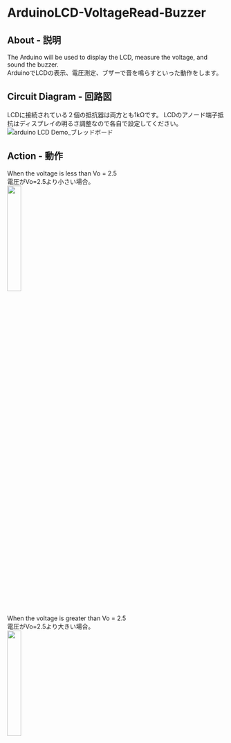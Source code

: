 # ArduinoLCD-VoltageRead-Buzzer
## About - 説明
The Arduino will be used to display the LCD, measure the voltage, and sound the buzzer.  
ArduinoでLCDの表示、電圧測定、ブザーで音を鳴らすといった動作をします。

## Circuit Diagram - 回路図
LCDに接続されている２個の抵抗器は両方とも1kΩです。
LCDのアノード端子抵抗はディスプレイの明るさ調整なので各自で設定してください。
![arduino LCD Demo_ブレッドボード](https://user-images.githubusercontent.com/25848834/141890894-3c2fa0f4-0ca3-48cd-850c-ea7c65327449.png)  
  
## Action - 動作
When the voltage is less than Vo = 2.5  
電圧がVo=2.5より小さい場合。  
<img src="https://user-images.githubusercontent.com/25848834/141922863-ef84a02e-313f-4f9d-8d35-c503d6eab375.jpg" width="25%">  
  
When the voltage is greater than Vo = 2.5  
電圧がVo=2.5より大きい場合。  
<img src="https://user-images.githubusercontent.com/25848834/141922878-ff2797fe-49a7-4a35-ac02-08fd3b7bc51e.jpg" width="25%">
